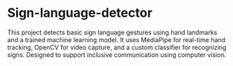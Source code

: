 # Sign-language-detector
This project detects basic sign language gestures using hand landmarks and a trained machine learning model. It uses MediaPipe for real-time hand tracking, OpenCV for video capture, and a custom classifier for recognizing signs. Designed to support inclusive communication using computer vision.
